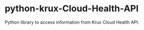 python-krux-Cloud-Health-API
===============

Python library to access information from Krux Cloud Health API.
